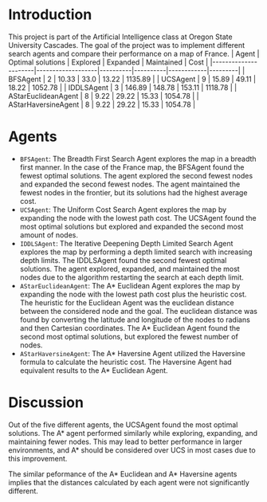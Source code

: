 # Introduction
This project is part of the Artificial Intelligence class at Oregon State University Cascades. The goal of the project was to implement different search agents and compare their performance on a map of France.
| Agent                | Optimal solutions | Explored | Expanded | Maintained | Cost    |
|----------------------|-------------------|----------|----------|------------|---------|
| BFSAgent             | 2                 | 10.33    | 33.0     | 13.22      | 1135.89 |
| UCSAgent             | 9                 | 15.89    | 49.11    | 18.22      | 1052.78 |
| IDDLSAgent           | 3                 | 146.89   | 148.78   | 153.11     | 1118.78 |
| AStarEuclideanAgent  | 8                 | 9.22     | 29.22    | 15.33      | 1054.78 |
| AStarHaversineAgent  | 8                 | 9.22     | 29.22    | 15.33      | 1054.78 |
# Agents
 * `BFSAgent`: The Breadth First Search Agent explores the map in a breadth first manner. In the case of the France map, the BFSAgent found the fewest optimal solutions. The agent explored the second fewest nodes and expanded the second fewest nodes. The agent maintained the fewest nodes in the frontier, but its solutions had the highest average cost.
 * `UCSAgent`: The Uniform Cost Search Agent explores the map by expanding the node with the lowest path cost. The UCSAgent found the most optimal solutions but explored and expanded the second most amount of nodes.
 * `IDDLSAgent`: The Iterative Deepening Depth Limited Search Agent explores the map by performing a depth limited search with increasing depth limits. The IDDLSAgent found the second fewest optimal solutions. The agent explored, expanded, and maintained the most nodes due to the algorithm restarting the search at each depth limit.
 * `AStarEuclideanAgent`: The A* Euclidean Agent explores the map by expanding the node with the lowest path cost plus the heuristic cost. The heuristic for the Euclidean Agent was the euclidean distance between the considered node and the goal. The euclidean distance was found by converting the latitude and longitude of the nodes to radians and then Cartesian coordinates. The A* Euclidean Agent found the second most optimal solutions, but explored the fewest number of nodes.
 * `AStarHaversineAgent`: The A* Haversine Agent utilized the Haversine formula to calculate the heuristic cost. The Haversine Agent had equivalent results to the A* Euclidean Agent.
# Discussion
Out of the five different agents, the UCSAgent found the most optimal solutions. The A* agent performed similarly while exploring, expanding, and maintaining fewer nodes. This may lead to better performance in larger environments, and A* should be considered over UCS in most cases due to this improvement.

The similar peformance of the A* Euclidean and A* Haversine agents implies that the distances calculated by each agent were not significantly different.
